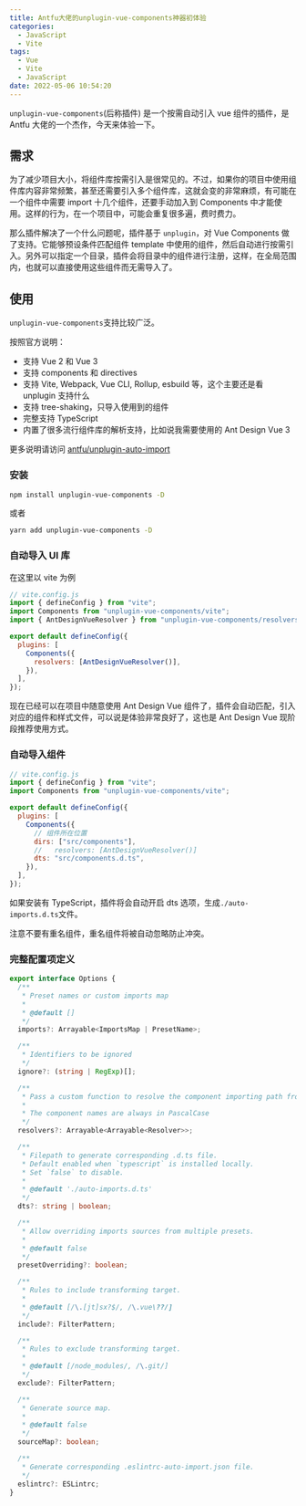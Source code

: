 ```yaml
---
title: Antfu大佬的unplugin-vue-components神器初体验
categories:
  - JavaScript
  - Vite
tags:
  - Vue
  - Vite
  - JavaScript
date: 2022-05-06 10:54:20
---
```


`unplugin-vue-components`(后称插件) 是一个按需自动引入 vue 组件的插件，是 Antfu 大佬的一个杰作，今天来体验一下。

<!--more-->

## 需求

为了减少项目大小，将组件库按需引入是很常见的。不过，如果你的项目中使用组件库内容非常频繁，甚至还需要引入多个组件库，这就会变的非常麻烦，有可能在一个组件中需要 import 十几个组件，还要手动加入到 Components 中才能使用。这样的行为，在一个项目中，可能会重复很多遍，费时费力。

那么插件解决了一个什么问题呢，插件基于 `unplugin`，对 Vue Components 做了支持。它能够预设条件匹配组件 template 中使用的组件，然后自动进行按需引入。另外可以指定一个目录，插件会将目录中的组件进行注册，这样，在全局范围内，也就可以直接使用这些组件而无需导入了。

## 使用

`unplugin-vue-components`支持比较广泛。

按照官方说明：

- 支持 Vue 2 和 Vue 3
- 支持 components 和 directives
- 支持 Vite, Webpack, Vue CLI, Rollup, esbuild 等，这个主要还是看 unplugin 支持什么
- 支持 tree-shaking，只导入使用到的组件
- 完整支持 TypeScript
- 内置了很多流行组件库的解析支持，比如说我需要使用的 Ant Design Vue 3

更多说明请访问 [antfu/unplugin-auto-import](https://github.com/antfu/unplugin-auto-import)

### 安装

```bash
npm install unplugin-vue-components -D
```

或者

```bash
yarn add unplugin-vue-components -D
```

### 自动导入 UI 库

在这里以 vite 为例

```js
// vite.config.js
import { defineConfig } from "vite";
import Components from "unplugin-vue-components/vite";
import { AntDesignVueResolver } from "unplugin-vue-components/resolvers";

export default defineConfig({
  plugins: [
    Components({
      resolvers: [AntDesignVueResolver()],
    }),
  ],
});
```

现在已经可以在项目中随意使用 Ant Design Vue 组件了，插件会自动匹配，引入对应的组件和样式文件，可以说是体验非常良好了，这也是 Ant Design Vue 现阶段推荐使用方式。

### 自动导入组件

```js
// vite.config.js
import { defineConfig } from "vite";
import Components from "unplugin-vue-components/vite";

export default defineConfig({
  plugins: [
    Components({
      // 组件所在位置
      dirs: ["src/components"],
      //   resolvers: [AntDesignVueResolver()]
      dts: "src/components.d.ts",
    }),
  ],
});
```

如果安装有 TypeScript，插件将会自动开启 dts 选项，生成`./auto-imports.d.ts`文件。

注意不要有重名组件，重名组件将被自动忽略防止冲突。

### 完整配置项定义

```ts
export interface Options {
  /**
   * Preset names or custom imports map
   *
   * @default []
   */
  imports?: Arrayable<ImportsMap | PresetName>;

  /**
   * Identifiers to be ignored
   */
  ignore?: (string | RegExp)[];

  /**
   * Pass a custom function to resolve the component importing path from the component name.
   *
   * The component names are always in PascalCase
   */
  resolvers?: Arrayable<Arrayable<Resolver>>;

  /**
   * Filepath to generate corresponding .d.ts file.
   * Default enabled when `typescript` is installed locally.
   * Set `false` to disable.
   *
   * @default './auto-imports.d.ts'
   */
  dts?: string | boolean;

  /**
   * Allow overriding imports sources from multiple presets.
   *
   * @default false
   */
  presetOverriding?: boolean;

  /**
   * Rules to include transforming target.
   *
   * @default [/\.[jt]sx?$/, /\.vue\??/]
   */
  include?: FilterPattern;

  /**
   * Rules to exclude transforming target.
   *
   * @default [/node_modules/, /\.git/]
   */
  exclude?: FilterPattern;

  /**
   * Generate source map.
   *
   * @default false
   */
  sourceMap?: boolean;

  /**
   * Generate corresponding .eslintrc-auto-import.json file.
   */
  eslintrc?: ESLintrc;
}
```
